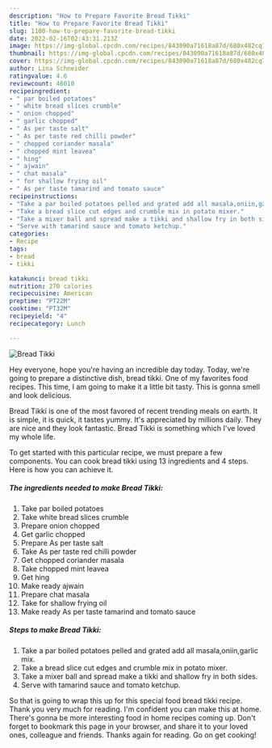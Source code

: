 ```yaml
---
description: "How to Prepare Favorite Bread Tikki"
title: "How to Prepare Favorite Bread Tikki"
slug: 1100-how-to-prepare-favorite-bread-tikki
date: 2022-02-16T02:43:31.213Z
image: https://img-global.cpcdn.com/recipes/843090a71618a87d/680x482cq70/bread-tikki-recipe-main-photo.jpg
thumbnail: https://img-global.cpcdn.com/recipes/843090a71618a87d/680x482cq70/bread-tikki-recipe-main-photo.jpg
cover: https://img-global.cpcdn.com/recipes/843090a71618a87d/680x482cq70/bread-tikki-recipe-main-photo.jpg
author: Lina Schneider
ratingvalue: 4.6
reviewcount: 46010
recipeingredient:
- " par boiled potatoes"
- " white bread slices crumble"
- " onion chopped"
- " garlic chopped"
- " As per taste salt"
- " As per taste red chilli powder"
- " chopped coriander masala"
- " chopped mint leavea"
- " hing"
- " ajwain"
- " chat masala"
- " for shallow frying oil"
- " As per taste tamarind and tomato sauce"
recipeinstructions:
- "Take a par boiled potatoes pelled and grated add all masala,oniin,garlic mix."
- "Take a bread slice cut edges and crumble mix in potato mixer."
- "Take a mixer ball and spread make a tikki and shallow fry in both sides."
- "Serve with tamarind sauce and tomato ketchup."
categories:
- Recipe
tags:
- bread
- tikki

katakunci: bread tikki 
nutrition: 270 calories
recipecuisine: American
preptime: "PT22M"
cooktime: "PT32M"
recipeyield: "4"
recipecategory: Lunch

---
```



![Bread Tikki](https://img-global.cpcdn.com/recipes/843090a71618a87d/680x482cq70/bread-tikki-recipe-main-photo.jpg)

Hey everyone, hope you're having an incredible day today. Today, we're going to prepare a distinctive dish, bread tikki. One of my favorites food recipes. This time, I am going to make it a little bit tasty. This is gonna smell and look delicious.

Bread Tikki is one of the most favored of recent trending meals on earth. It is simple, it is quick, it tastes yummy. It's appreciated by millions daily. They are nice and they look fantastic. Bread Tikki is something which I've loved my whole life.




To get started with this particular recipe, we must prepare a few components. You can cook bread tikki using 13 ingredients and 4 steps. Here is how you can achieve it.

<!--inarticleads1-->

##### The ingredients needed to make Bread Tikki:

1. Take  par boiled potatoes
1. Take  white bread slices crumble
1. Prepare  onion chopped
1. Get  garlic chopped
1. Prepare  As per taste salt
1. Take  As per taste red chilli powder
1. Get  chopped coriander masala
1. Take  chopped mint leavea
1. Get  hing
1. Make ready  ajwain
1. Prepare  chat masala
1. Take  for shallow frying oil
1. Make ready  As per taste tamarind and tomato sauce




<!--inarticleads2-->

##### Steps to make Bread Tikki:

1. Take a par boiled potatoes pelled and grated add all masala,oniin,garlic mix.
1. Take a bread slice cut edges and crumble mix in potato mixer.
1. Take a mixer ball and spread make a tikki and shallow fry in both sides.
1. Serve with tamarind sauce and tomato ketchup.




So that is going to wrap this up for this special food bread tikki recipe. Thank you very much for reading. I'm confident you can make this at home. There's gonna be more interesting food in home recipes coming up. Don't forget to bookmark this page in your browser, and share it to your loved ones, colleague and friends. Thanks again for reading. Go on get cooking!
